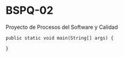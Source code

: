 # BSPQ-02
Proyecto de Procesos del Software y Calidad

```
public static void main(String[] args) {

} 
```

